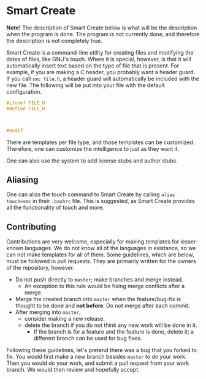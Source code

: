 Smart Create
============

**Note!**
The description of Smart Create below is what will be the description when the program is done.
The program is not currently done, and therefore the description is not completely true.

Smart Create is a command-line utility for creating files and modifying the dates of files, like GNU's touch.
Where it is special, however, is that it will automatically insert text based on the type of file that is present.
For example, if you are making a C header, you probably want a header guard.
If you call `smc file.h`, a header guard will automatically be included with the new file.
The following will be put into your file with the default configuration.

```c
#ifndef FILE_H
#define FILE_H



#endif
```

There are templates per file type, and those templates can be customized.
Therefore, one can customize the intelligence to just as they want it.

One can also use the system to add license stubs and author stubs.

Aliasing
--------

One can alias the touch command to Smart Create by calling `alias touch=smc` in their `.bashrc` file.
This is suggested, as Smart Create provides all the functionality of touch and more.

Contributing
------------

Contributions are very welcome, especially for making templates for lesser-known languages.
We do not know all of the languages in existance, so we can not make templates for all of them.
Some guidelines, which are below, must be followed in pull requests.
They are primarily written for the owners of the repository, however.

* Do not push directly to `master`; make branches and merge instead.
  * An exception to this rule would be fixing merge conflicts after a merge.
* Merge the created branch into `master` when the feature/bug-fix is thought to be done and **not before**.
Do not merge after each commit.
* After merging into `master`,
  * consider making a new release.
  * delete the branch if you do not think any new work will be done in it.
    * If the branch is for a feature and the feature is done, delete it; a different branch can be used for bug fixes.

Following these guidelines, let's pretend there was a bug that you forked to fix.
You would first make a new branch besides `master` to do your work.
Then you would do your work, and submit a pull request from your work branch.
We would then review and hopefully accept.
